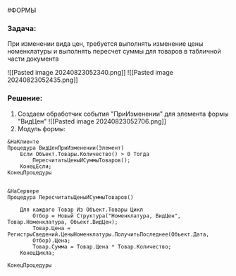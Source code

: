 #ФОРМЫ 
### Задача:
При изменении вида цен, требуется выполнять изменение цены номенклатуры и выполнять пересчет суммы для товаров в табличной части документа

![[Pasted image 20240823052340.png]]
![[Pasted image 20240823052435.png]]

### Решение:
1. Создаем обработчик события "ПриИзменении" для элемента формы "ВидЦен"
![[Pasted image 20240823052706.png]]
2. Модуль формы:
```bsl
&НаКлиенте
Процедура ВидЦенПриИзменении(Элемент)
	Если Объект.Товары.Количество() > 0 Тогда
		ПересчитатьЦеныИСуммыТоваров();
	КонецЕсли;
КонецПроцедуры


&НаСервере
Процедура ПересчитатьЦеныИСуммыТоваров()

	Для каждого Товар Из Объект.Товары Цикл
		Отбор = Новый Структура("Номенклатура, ВидЦен", Товар.Номенклатура, Объект.ВидЦен);
		Товар.Цена = РегистрыСведений.ЦеныНоменклатуры.ПолучитьПоследнее(Объект.Дата, 
		Отбор).Цена;
		Товар.Сумма = Товар.Цена * Товар.Количество;
	КонецЦикла;
	
КонецПроцедуры
```